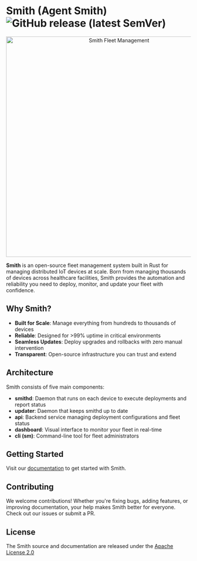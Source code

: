 # Smith (Agent Smith) ![GitHub release (latest SemVer)](https://img.shields.io/github/v/release/teton-ai/smith?sort=semver)

<p align="center">
  <img src="https://cdn.prod.website-files.com/65d7113b5391824218ef5c3a/68de33d3d5eb5159c0a4be35_oss_smith%202.png" alt="Smith Fleet Management" width="600">
</p>

**Smith** is an open-source fleet management system built in Rust for managing distributed IoT devices at scale. Born from managing thousands of devices across healthcare facilities, Smith provides the automation and reliability you need to deploy, monitor, and update your fleet with confidence.

## Why Smith?

- **Built for Scale**: Manage everything from hundreds to thousands of devices
- **Reliable**: Designed for >99% uptime in critical environments
- **Seamless Updates**: Deploy upgrades and rollbacks with zero manual intervention
- **Transparent**: Open-source infrastructure you can trust and extend

## Architecture

Smith consists of five main components:

- **smithd**: Daemon that runs on each device to execute deployments and report status
- **updater**: Daemon that keeps smithd up to date
- **api**: Backend service managing deployment configurations and fleet status
- **dashboard**: Visual interface to monitor your fleet in real-time
- **cli (sm)**: Command-line tool for fleet administrators

## Getting Started

Visit our [documentation](https://docs.smith.teton.ai) to get started with Smith.

## Contributing

We welcome contributions! Whether you're fixing bugs, adding features, or improving documentation, your help makes Smith better for everyone. Check out our issues or submit a PR.

## License

The Smith source and documentation are released under the [Apache License 2.0](./LICENSE)
